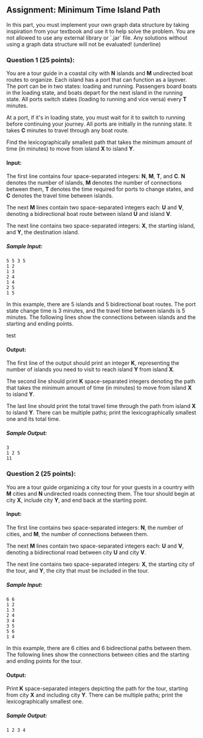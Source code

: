 <h2>Assignment: Minimum Time Island Path</h2>
<p>In this part, you must implement your own graph data structure by taking inspiration from your textbook and use it to help solve the problem. You are not allowed to use any external library or `.jar` file. Any solutions without using a graph data structure will not be evaluated! (underline)</p>

<h3>Question 1 (25 points):</h3>
<p>You are a tour guide in a coastal city with <b>N</b> islands and <b>M</b> undirected boat routes to organize. Each island has a port that can function as a layover. The port can be in two states: loading and running. Passengers board boats in the loading state, and boats depart for the next island in the running state. All ports switch states (loading to running and vice versa) every <b>T</b> minutes.</p>
<p>At a port, if it's in loading state, you must wait for it to switch to running before continuing your journey. All ports are initially in the running state. It takes <b>C</b> minutes to travel through any boat route.</p>
<p>Find the lexicographically smallest path that takes the minimum amount of time (in minutes) to move from island <b>X</b> to island <b>Y</b>.</p>

<h4>Input:</h4>
<p>The first line contains four space-separated integers: <b>N</b>, <b>M</b>, <b>T</b>, and <b>C</b>. <b>N</b> denotes the number of islands, <b>M</b> denotes the number of connections between them, <b>T</b> denotes the time required for ports to change states, and <b>C</b> denotes the travel time between islands.</p>
<p>The next <b>M</b> lines contain two space-separated integers each: <b>U</b> and <b>V</b>, denoting a bidirectional boat route between island <b>U</b> and island <b>V</b>.</p>
<p>The next line contains two space-separated integers: <b>X</b>, the starting island, and <b>Y</b>, the destination island.</p>

<h5>Sample Input:</h5>
<pre><code>5 5 3 5
1 2
1 3
2 4
1 4
2 5
1 5
</code></pre>

<p>In this example, there are 5 islands and 5 bidirectional boat routes. The port state change time is 3 minutes, and the travel time between islands is 5 minutes. The following lines show the connections between islands and the starting and ending points.</p>
test
<h4>Output:</h4>
<p>The first line of the output should print an integer <b>K</b>, representing the number of islands you need to visit to reach island <b>Y</b> from island <b>X</b>.</p>
<p>The second line should print <b>K</b> space-separated integers denoting the path that takes the minimum amount of time (in minutes) to move from island <b>X</b> to island <b>Y</b>.</p>
<p>The last line should print the total travel time through the path from island <b>X</b> to island <b>Y</b>. There can be multiple paths; print the lexicographically smallest one and its total time.</p>

<h5>Sample Output:</h5>
<pre><code>3
1 2 5
11
</code></pre>

<h3>Question 2 (25 points):</h3>
<p>You are a tour guide organizing a city tour for your guests in a country with <b>M</b> cities and <b>N</b> undirected roads connecting them. The tour should begin at city <b>X</b>, include city <b>Y</b>, and end back at the starting point.</p>

<h4>Input:</h4>
<p>The first line contains two space-separated integers: <b>N</b>, the number of cities, and <b>M</b>, the number of connections between them.</p>
<p>The next <b>M</b> lines contain two space-separated integers each: <b>U</b> and <b>V</b>, denoting a bidirectional road between city <b>U</b> and city <b>V</b>.</p>
<p>The next line contains two space-separated integers: <b>X</b>, the starting city of the tour, and <b>Y</b>, the city that must be included in the tour.</p>

<h5>Sample Input:</h5>
<pre><code>6 6
1 2
1 3
2 4
3 4
3 5
5 6
1 4
</code></pre>

<p>In this example, there are 6 cities and 6 bidirectional paths between them. The following lines show the connections between cities and the starting and ending points for the tour.</p>

<h4>Output:</h4>
<p>Print <b>K</b> space-separated integers depicting the path for the tour, starting from city <b>X</b> and including city <b>Y</b>. There can be multiple paths; print the lexicographically smallest one.</p>

<h5>Sample Output:</h5>
<pre><code>1 2 3 4
</code></pre>
